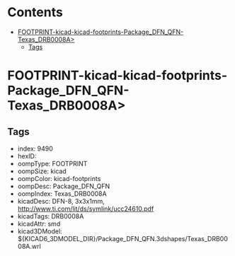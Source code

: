 



Contents
========

* [FOOTPRINT-kicad-kicad-footprints-Package_DFN_QFN-Texas_DRB0008A>](#footprint-kicad-kicad-footprints-package_dfn_qfn-texas_drb0008a)
	* [Tags](#tags)

# FOOTPRINT-kicad-kicad-footprints-Package_DFN_QFN-Texas_DRB0008A>

## Tags

- index: 9490
- hexID: 
- oompType: FOOTPRINT
- oompSize: kicad
- oompColor: kicad-footprints
- oompDesc: Package_DFN_QFN
- oompIndex: Texas_DRB0008A
- kicadDesc: DFN-8, 3x3x1mm, http://www.ti.com/lit/ds/symlink/ucc24610.pdf
- kicadTags: DRB0008A
- kicadAttr: smd
- kicad3DModel: ${KICAD6_3DMODEL_DIR}/Package_DFN_QFN.3dshapes/Texas_DRB0008A.wrl
